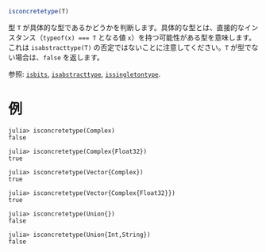 ```julia
isconcretetype(T)
```

型 `T` が具体的な型であるかどうかを判断します。具体的な型とは、直接的なインスタンス（`typeof(x) === T` となる値 `x`）を持つ可能性がある型を意味します。これは `isabstracttype(T)` の否定ではないことに注意してください。`T` が型でない場合は、`false` を返します。

参照: [`isbits`](@ref), [`isabstracttype`](@ref), [`issingletontype`](@ref).

# 例

```jldoctest
julia> isconcretetype(Complex)
false

julia> isconcretetype(Complex{Float32})
true

julia> isconcretetype(Vector{Complex})
true

julia> isconcretetype(Vector{Complex{Float32}})
true

julia> isconcretetype(Union{})
false

julia> isconcretetype(Union{Int,String})
false
```
